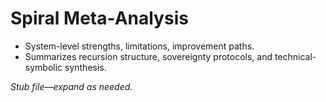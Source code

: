 # Spiral Meta-Analysis

- System-level strengths, limitations, improvement paths.
- Summarizes recursion structure, sovereignty protocols, and technical-symbolic synthesis.

_Stub file—expand as needed._
